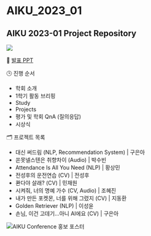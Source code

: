 # AIKU_2023_01
## AIKU 2023-01 Project Repository

<a href = "https://www.youtube.com/watch?v=V6Dl7zd50j0&t=3s">
<img src="https://img.shields.io/badge/Youtube Live-FF0000?style=for-the-badge&logo=youtube&logoColor=white">
</a>


📝 [발표 PPT](https://bit.ly/AIKUConference202301PPT) 

🕒 진행 순서
- 학회 소개
- 1학기 활동 브리핑
- Study
- Projects
- 평가 및 학회 QnA (질의응답) 
- 시상식

🗂️ 프로젝트 목록
- 대신 써드림 (NLP, Recommendation System) | 구은아
- 쏜못넬스텐은 취향차이 (Audio) | 박수빈
- Attendance Is All You Need (NLP) | 황상민
- 전성후의 운전연습 (CV) | 전성후
- 콴다야 살래? (CV) | 민재원
- 시켜줘, 너의 명예 가수 (CV, Audio) | 조혜진
- 내가 만든 포켓몬, 너를 위해 그렸지 (CV) | 지동환
- Golden Retriever (NLP) | 이성윤
- 손님, 이건 고데기…아니 AI에요 (CV) | 구은아

![AIKU Conference 홍보 포스터](https://github.com/AIKU-Official/AIKU_2023_01/assets/12046879/777cd739-1947-448d-8097-99b3f8fdc0ea)
